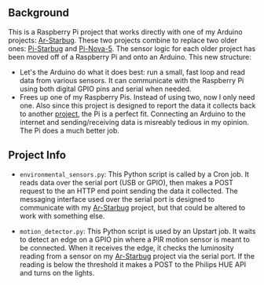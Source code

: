 ## Background

This is a Raspberry Pi project that works directly with one of my Arduino projects: [Ar-Starbug](https://github.com/projectweekend/Ar-Starbug). These two projects combine to replace two older ones: [Pi-Starbug](https://github.com/projectweekend/Pi-Starbug) and [Pi-Nova-5](https://github.com/projectweekend/Pi-Nova-5). The sensor logic for each older project has been moved off of a Raspberry Pi and onto an Arduino. This new structure:

* Let's the Arduino do what it does best: run a small, fast loop and read data from various sensors. It can communicate with the Raspberry Pi using both digital GPIO pins and serial when needed.
* Frees up one of my Raspberry Pis. Instead of using two, now I only need one. Also since this project is designed to report the data it collects back to another [project](https://github.com/projectweekend/Holly), the Pi is a perfect fit. Connecting an Arduino to the internet and sending/receiving data is misreably tedious in my opinion. The Pi does a much better job.

## Project Info

* `environmental_sensors.py`: This Python script is called by a Cron job. It reads data over the serial port (USB or GPIO), then makes a POST request to the an HTTP end point sending the data it collected. The messaging interface used over the serial port is designed to communicate with my [Ar-Starbug](https://github.com/projectweekend/Ar-Starbug) project, but that could be altered to work with something else.

* `motion_detector.py`: This Python script is used by an Upstart job. It waits to detect an edge on a GPIO pin where a PIR motion sensor is meant to be connected. When it receives the edge, it checks the luminosity reading from a sensor on my [Ar-Starbug](https://github.com/projectweekend/Ar-Starbug) project via the serial port. If the reading is below the threshold it makes a POST to the Philips HUE API and turns on the lights.
